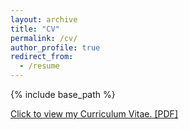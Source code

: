 ```yaml
---
layout: archive
title: "CV"
permalink: /cv/
author_profile: true
redirect_from:
  - /resume
---
```


{% include base_path %}

[<u>Click to view my Curriculum Vitae.</u> [PDF]](https://hratliff.com/files/CV_Hunter_Ratliff.pdf)

<!-- <embed src="http://lindt8.github.io/files/CV_Hunter_Ratliff.pdf" width="650" height="1800" type='application/pdf'> -->
